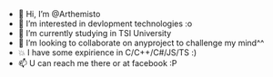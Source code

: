 - 👋 Hi, I’m @Arthemisto
- 👀 I’m interested in devlopment technologies :o
- 🌱 I’m currently studying in TSI University
- 💞️ I’m looking to collaborate on anyproject to challenge my mind^^
- :boom: I have some expirience in C/C++/C#/JS/TS :)
- 📫 U can reach me there or at facebook :P


